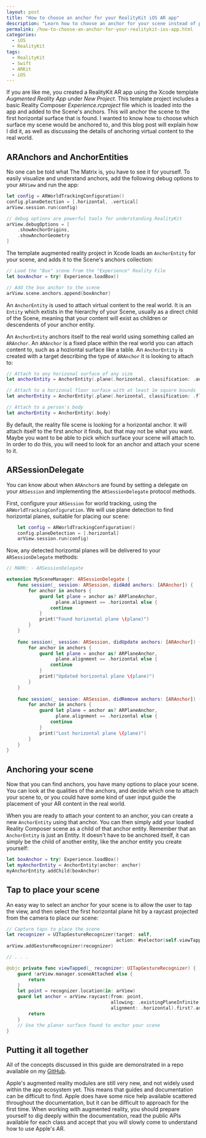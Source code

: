 ```yaml
---
layout: post
title: "How to choose an anchor for your RealityKit iOS AR app"
description: "Learn how to choose an anchor for your scene instead of placing it on the first anchor found"
permalink: /how-to-choose-an-anchor-for-your-realitykit-ios-app.html
categories:
  - iOS
  - RealityKit
tags:
  - RealityKit
  - Swift
  - ARKit
  - iOS
---
```


If you are like me, you created a RealityKit AR app using the Xcode template *Augmented Reality App* under _New Project_. This template project includes a basic Reality Composer _Experience.rcproject_ file which is loaded into the app and added to the Scene's anchors. This will anchor the scene to the first horizontal surface that is found. I wanted to know how to choose which surface my scene would be anchored to, and this blog post will explain how I did it, as well as discussing the
details of anchoring virtual content to the real world.

## ARAnchors and AnchorEntities

No one can be told what The Matrix is, you have to see it for yourself. To easily visualize and understand anchors, add the following debug options to your `ARView` and run the app:
```swift
let config = ARWorldTrackingConfiguration()
config.planeDetection = [.horizontal, .vertical]
arView.session.run(config)

// debug options are powerful tools for understanding RealityKit
arView.debugOptions = [
    .showAnchorOrigins,
    .showAnchorGeometry
]
```

The template augmented reality project in Xcode loads an `AnchorEntity` for your scene, and adds it to the Scene's anchors collection:

```swift
// Load the "Box" scene from the "Experience" Reality File
let boxAnchor = try! Experience.loadBox()

// Add the box anchor to the scene
arView.scene.anchors.append(boxAnchor)
```

An `AnchorEntity` is used to attach virtual content to the real world. It is an `Entity` which extists in the hierarchy of your Scene, usually as a direct child of the Scene, meaning that your content will exist as children or descendents of your anchor entity. 

An `AnchorEntity` anchors itself to the real world using something called an `ARAnchor`. An `ARAnchor` is a fixed place within the real world you can attach content to, such as a hoziontal surface like a table. An
`AnchorEntity` is created with a target describing the type of `ARAnchor` it is looking to attach to:

```swift
// Attach to any horizonal surface of any size
let anchorEntity = AnchorEntity(.plane(.horizontal, classification: .any, minimumBounds: SIMD2(repeating: 0)))

// Attach to a horizonal floor surface with at least 1m square bounds
let anchorEntity = AnchorEntity(.plane(.horizontal, classification: .floor, minimumBounds: SIMD2(repeating: 1)))

// Attach to a person's body
let anchorEntity = AnchorEntity(.body)

```

By default, the reality file scene is looking for a horizontal anchor. It will attach itself to the first anchor it finds, but that may not be what you want. Maybe you want to be able to pick which surface your scene will attach to. In order to do this, you will need to look for an anchor and attach your scene to it.

## ARSessionDelegate

You can know about when `ARAnchor`s are found by setting a delegate on your `ARSession` and implementing the `ARSessionDelegate` protocol methods.

First, configure your `ARSession` for world tracking, using the `ARWorldTrackingConfiguration`. We will use plane detection to find horizontal planes, suitable for placing our scene:
```swift
    let config = ARWorldTrackingConfiguration()
    config.planeDetection = [.horizontal]
    arView.session.run(config)
```

Now, any detected horizontal planes will be delivered to your `ARSessionDelegate` methods:
```swift
// MARK: - ARSessionDelegate

extension MySceneManager: ARSessionDelegate {
    func session(_ session: ARSession, didAdd anchors: [ARAnchor]) {
        for anchor in anchors {
            guard let plane = anchor as? ARPlaneAnchor,
                  plane.alignment == .horizontal else {
                continue
            }
            print("Found horizontal plane \(plane)")
        }
    }
    
    func session(_ session: ARSession, didUpdate anchors: [ARAnchor]) {
        for anchor in anchors {
            guard let plane = anchor as? ARPlaneAnchor,
                  plane.alignment == .horizontal else {
                continue
            }
            print("Updated horizontal plane \(plane)")
        }
    }
    
    func session(_ session: ARSession, didRemove anchors: [ARAnchor]) {
        for anchor in anchors {
            guard let plane = anchor as? ARPlaneAnchor,
                  plane.alignment == .horizontal else {
                continue
            }
            print("Lost horizontal plane \(plane)")
        }
    }
}
```

## Anchoring your scene

Now that you can find anchors, you have many options to place your scene. You can look at the qualities of the anchors, and decide which one to attach your scene to, or you could have some kind of user input guide the placement of your AR content in the real world. 

When you are ready to attach your content to an anchor, you can create a new `AnchorEntity` using that anchor. You can then simply add your loaded Reality Composer scene as a child of that anchor entity. Remember that an
`AnchorEntity` is just an Entity. It doesn't have to be anchored itself, it can simply be the child of another entity, like the anchor entity you create yourself:

```swift
let boxAnchor = try! Experience.loadBox()
let myAnchorEntity = AnchorEntity(anchor: anchor)
myAnchorEntity.addChild(boxAnchor)
```

## Tap to place your scene

An easy way to select an anchor for your scene is to allow the user to tap the view, and then select the first horizontal plane hit by a raycast projected from the camera to place our scene:

```swift
// Capture taps to place the scene
let recognizer = UITapGestureRecognizer(target: self,
                                        action: #selector(self.viewTapped(_:)))
arView.addGestureRecognizer(recognizer)

// . . .

@objc private func viewTapped(_ recognizer: UITapGestureRecognizer) {
    guard !arView.manager.sceneAttached else {
        return
    }
    let point = recognizer.location(in: arView)
    guard let anchor = arView.raycast(from: point,
                                      allowing: .existingPlaneInfinite,
                                      alignment: .horizontal).first?.anchor else {
        return
    }
    // Use the planar surface found to anchor your scene
}
```

## Putting it all together

All of the concepts discussed in this guide are demonstrated in a repo available on my [GitHub](https://github.com/brendaninnis/choosing-an-anchor-realitykit).

Apple's augmented reality modules are still very new, and not widely used within the app ecosystem yet. This means that guides and documentation can be difficult to find. Apple does have some nice help available scattered throughout the documentation, but it can be difficult to approach for the first time. When working with augmented reality, you should prepare yourself to dig deeply within the documentation, read the public APIs available for each class and accept that you will slowly
come to understand how to use Apple's AR.
